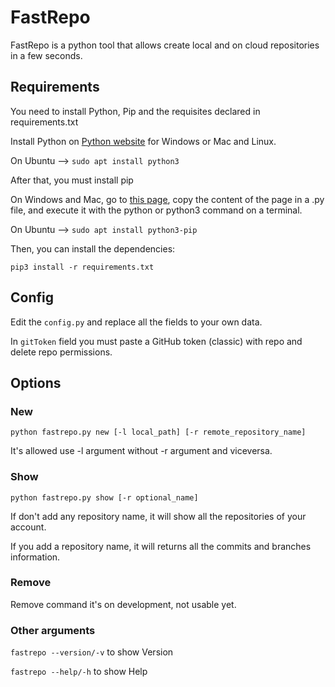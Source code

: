# FastRepo
FastRepo is a python tool that allows create local and on cloud repositories in a few seconds.

## Requirements
You need to install Python, Pip and the requisites declared in requirements.txt

Install Python on [Python website](https://www.python.org/downloads/) for Windows or Mac and Linux.

On Ubuntu --> `sudo apt install python3`

After that, you must install pip

On Windows and Mac, go to [this page](https://bootstrap.pypa.io/get-pip.py), copy the content of the page in a .py file, and execute it with the python or python3 command on a terminal.

On Ubuntu --> `sudo apt install python3-pip`

Then, you can install the dependencies:

`pip3 install -r requirements.txt` 

## Config

Edit the `config.py` and replace all the fields to your own data.

In `gitToken` field you must paste a GitHub token (classic) with repo and delete repo permissions. 
  
## Options

### New

`python fastrepo.py new [-l local_path] [-r remote_repository_name]`

It's allowed use -l argument without -r argument and viceversa.

### Show

`python fastrepo.py show [-r optional_name]`

If don't add any repository name, it will show all the repositories of your account.

If you add a repository name, it will returns all the commits and branches information.

### Remove

Remove command it's on development, not usable yet.

### Other arguments

`fastrepo --version/-v` to show Version

`fastrepo --help/-h` to show Help
